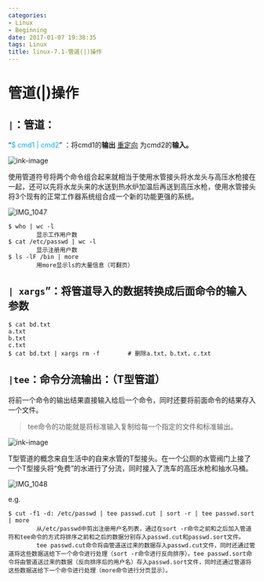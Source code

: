 ```yaml
---
categories:
- Linux
- Beginning
date: 2017-01-07 19:38:35
tags: Linux
title: linux-7.1-管道(|)操作
---
```


# 管道(|)操作

## `|`：管道：

“<span style="color: rgb(9, 175, 255);">$ </span><span style="color: rgb(9, 175, 255);">cmd1 | cmd2</span>” ：将cmd1的**输出**  <u>重定向</u> 为cmd2的**输入。**

![ink-image](https://tva1.sinaimg.cn/large/006y8mN6ly1g6b05sda96j31kw0km75u.jpg)

使用管道符号将两个命令组合起来就相当于使用水管接头将水龙头与高压水枪接在一起，还可以先将水龙头来的水送到热水炉加温后再送到高压水枪，使用水管接头将3个现有的正常工作器系统组合成一个新的功能更强的系统。

![IMG_1047](https://tva1.sinaimg.cn/large/006y8mN6ly1g6b05sl6pxj30go01i0so.jpg)

```
$ who | wc -l
        显示工作用户数
$ cat /etc/passwd | wc -l
        显示注册用户数
$ ls -lF /bin | more
        用more显示ls的大量信息（可翻页）
```

## `| xargs`”：将管道导入的数据转换成后面命令的输入参数

```
$ cat bd.txt
a.txt
b.txt
c.txt
$ cat bd.txt | xargs rm -f        # 删除a.txt，b.txt，c.txt
```

## `|tee`：命令分流输出：（T型管道）

将前一个命令的输出结果直接输入给后一个命令，同时还要将前面命令的结果存入一个文件。

> tee命令的功能就是将标准输入复制给每一个指定的文件和标准输出。

![ink-image](https://tva1.sinaimg.cn/large/006y8mN6ly1g6b10dk5pcj31kw0km40s.jpg)

 T型管道的概念来自生活中的自来水管的T型接头。在一个公厕的水管阀门上接了一个T型接头将“免费”的水进行了分流，同时接入了洗车的高压水枪和抽水马桶。

![IMG_1048](https://tva1.sinaimg.cn/large/006y8mN6ly1g6b10nyojhj30bu043weo.jpg)

e.g.

```
$ cut -f1 -d: /etc/passwd | tee passwd.cut | sort -r | tee passwd.sort | more
        从/etc/passwd中剪出注册用户名列表，通过在sort -r命令之前和之后加入管道符和tee命令的方式将排序之前和之后的数据分别存入passwd.cut和passwd.sort文件。
        tee passwd.cut命令将由管道送过来的数据存入passwd.cut文件，同时还通过管道将这些数据送给下一个命令进行处理（sort -r命令进行反向排序）。tee passwd.sort命令将由管道送过来的数据（反向排序后的用户名）存入passwd.sort文件，同时还通过管道将这些数据送给下一个命令进行处理（more命令进行分页显示）。
```